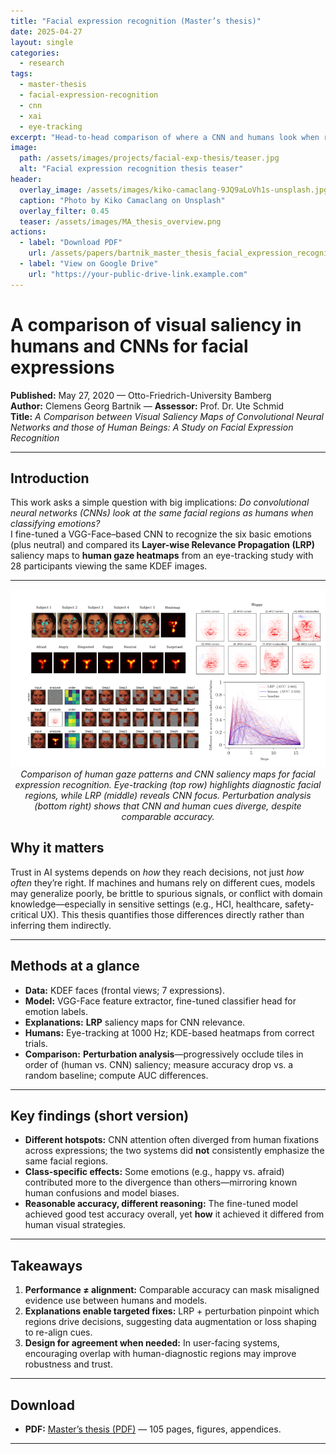 ```yaml
---
title: "Facial expression recognition (Master’s thesis)"
date: 2025-04-27
layout: single
categories:
  - research
tags:
  - master-thesis
  - facial-expression-recognition
  - cnn
  - xai
  - eye-tracking
excerpt: "Head-to-head comparison of where a CNN and humans look when recognizing facial expressions — and why they disagree."
image:
  path: /assets/images/projects/facial-exp-thesis/teaser.jpg
  alt: "Facial expression recognition thesis teaser"
header:
  overlay_image: /assets/images/kiko-camaclang-9JQ9aLoVh1s-unsplash.jpg
  caption: "Photo by Kiko Camaclang on Unsplash"
  overlay_filter: 0.45
  teaser: /assets/images/MA_thesis_overview.png
actions:
  - label: "Download PDF"
    url: /assets/papers/bartnik_master_thesis_facial_expression_recognition.pdf
  - label: "View on Google Drive"
    url: "https://your-public-drive-link.example.com"
---
```


# A comparison of visual saliency in humans and CNNs for facial expressions

**Published:** May 27, 2020 — Otto-Friedrich-University Bamberg  
**Author:** Clemens Georg Bartnik — **Assessor:** Prof. Dr. Ute Schmid  
**Title:** *A Comparison between Visual Saliency Maps of Convolutional Neural Networks and those of Human Beings: A Study on Facial Expression Recognition*

---

## Introduction
This work asks a simple question with big implications: *Do convolutional neural networks (CNNs) look at the same facial regions as humans when classifying emotions?*  
I fine-tuned a VGG-Face–based CNN to recognize the six basic emotions (plus neutral) and compared its **Layer-wise Relevance Propagation (LRP)** saliency maps to **human gaze heatmaps** from an eye-tracking study with 28 participants viewing the same KDEF images.

---


<p align="center">
  <img src="/assets/images/MA_thesis_overview.png" alt="Overview of Thesis findings" width="1000"><br>
  <em>Comparison of human gaze patterns and CNN saliency maps for facial expression recognition. 
  Eye-tracking (top row) highlights diagnostic facial regions, while LRP (middle) reveals CNN focus. 
  Perturbation analysis (bottom right) shows that CNN and human cues diverge, despite comparable accuracy.</em>
</p>


## Why it matters
Trust in AI systems depends on *how* they reach decisions, not just *how often* they’re right. If machines and humans rely on different cues, models may generalize poorly, be brittle to spurious signals, or conflict with domain knowledge—especially in sensitive settings (e.g., HCI, healthcare, safety-critical UX). This thesis quantifies those differences directly rather than inferring them indirectly.

---

## Methods at a glance
- **Data:** KDEF faces (frontal views; 7 expressions).  
- **Model:** VGG-Face feature extractor, fine-tuned classifier head for emotion labels.  
- **Explanations:** **LRP** saliency maps for CNN relevance.  
- **Humans:** Eye-tracking at 1000 Hz; KDE-based heatmaps from correct trials.  
- **Comparison:** **Perturbation analysis**—progressively occlude tiles in order of (human vs. CNN) saliency; measure accuracy drop vs. a random baseline; compute AUC differences.

---

## Key findings (short version)
- **Different hotspots:** CNN attention often diverged from human fixations across expressions; the two systems did **not** consistently emphasize the same facial regions.  
- **Class-specific effects:** Some emotions (e.g., happy vs. afraid) contributed more to the divergence than others—mirroring known human confusions and model biases.  
- **Reasonable accuracy, different reasoning:** The fine-tuned model achieved good test accuracy overall, yet **how** it achieved it differed from human visual strategies.

---

## Takeaways
1. **Performance ≠ alignment:** Comparable accuracy can mask misaligned evidence use between humans and models.  
2. **Explanations enable targeted fixes:** LRP + perturbation pinpoint which regions drive decisions, suggesting data augmentation or loss shaping to re-align cues.  
3. **Design for agreement when needed:** In user-facing systems, encouraging overlap with human-diagnostic regions may improve robustness and trust.

---

## Download
- **PDF:** [Master’s thesis (PDF)](/assets/papers/bartnik_master_thesis_facial_expression_recognition.pdf) — 105 pages, figures, appendices. 
---
